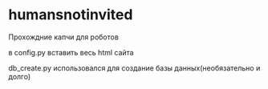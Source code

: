 # humansnotinvited
Прохождние капчи для роботов

в config.py вставить весь html сайта

db_create.py использовался для создание базы данных(необязательно и долго)
